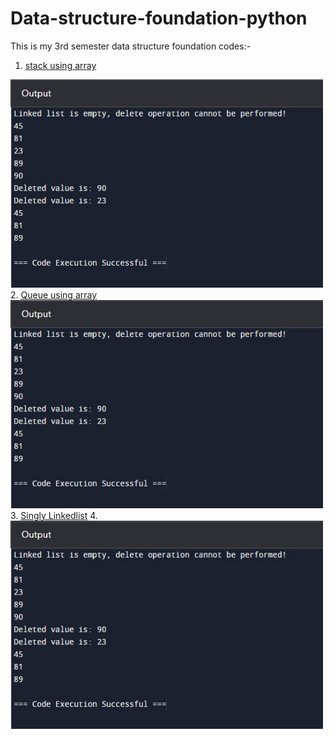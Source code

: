 # Data-structure-foundation-python
This is my 3rd semester data structure foundation codes:-

1. <a href="Stack.py">stack using array</a>
<img src="https://github.com/junaid11P/Data-structure-foundation-/blob/main/Singly%20Linkedlist.JPG" width="500" height="333">
2. <a href="Queue.py">Queue using array</a>
<img src="https://github.com/junaid11P/Data-structure-foundation-/blob/main/Singly%20Linkedlist.JPG" width="500" height="333">
3. <a href="Singly Linkedlist.py">Singly Linkedlist</a>
4. <img src="https://github.com/junaid11P/Data-structure-foundation-/blob/main/Singly%20Linkedlist.JPG" width="500" height="333">
